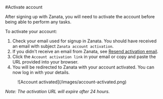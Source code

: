 #Activate account

After signing up with Zanata, you will need to activate the account before being able to perform any tasks.

To activate your account:

 1. Check your email used for signup in Zanata. You should have received an email with subject `Zanata account activation`.
 1. If you didn't receive an email from Zanata, see [Resend activation email](/user-guide/account/account-resend-activation).
 1. Click the `Account activation link` in your email or copy and paste the URL provided into your browser.
 1. You will be redirected to Zanata with your account activated. You can now log in with your details.
 <figure>
 ![Account activated](/images/account-activated.png)
 </figure>

*Note: The activation URL will expire after 24 hours.*